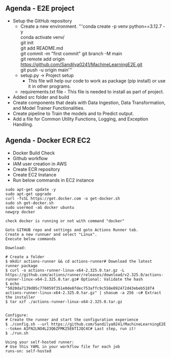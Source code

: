 ## Agenda - E2E project
* Setup the GitHub repository
    * Create a new environment.
        '''conda create -p venv python==3.12.7 -y  
        conda activate venv/  
        git init  
        git add README.md  
        git commit -m "first commit"
        git branch -M main  
        git remote add origin https://github.com/Sandilya0241/MachineLearningE2E.git  
        git push -u origin main'''
    * setup.py -> Project setup
        * This file will help our code to work as package (pip install) or use it in other programs.
	* requirements.txt file - This file is needed to install as part of project.
* Added src folder and build 
* Create components that deals with Data Ingestion, Data Transformation, and Model Trainer Functionalities.
* Create pipeline to Train the models and to Predict output.
* Add a file for Common Utility Functions, Logging, and Exception Handling. 

## Agenda - Docker ECR EC2
* Docker Build Check
* Github workflow
* IAM user creation in AWS
* Create ECR repository
* Create EC2 Instance
* Run below commands in EC2 instance  
~~~
sudo apt-get update -y  
sudo apt-get upgrade  
curl -fsSL https://get.docker.com -o get-docker.sh
sudo sh get-docker.sh
sudo usermod -aG docker ubuntu
newgrp docker

check docker is running or not with command "docker"

Goto GITHUB repo and settings and goto Actions Runner tab.
Create a new runnuer and select "Linux".
Execute below commands

Download:

# Create a folder
$ mkdir actions-runner && cd actions-runner# Download the latest runner package
$ curl -o actions-runner-linux-x64-2.325.0.tar.gz -L https://github.com/actions/runner/releases/download/v2.325.0/actions-runner-linux-x64-2.325.0.tar.gz# Optional: Validate the hash
$ echo "5020da7139d85c776059f351e0de8fdec753affc9c558e892472d43ebeb518f4  actions-runner-linux-x64-2.325.0.tar.gz" | shasum -a 256 -c# Extract the installer
$ tar xzf ./actions-runner-linux-x64-2.325.0.tar.gz


Configure:
# Create the runner and start the configuration experience
$ ./config.sh --url https://github.com/Sandilya0241/MachineLearningE2E --token AIFN2LNO4L23Q6ZFMK25E6TIJQC4C# Last step, run it!
$ ./run.sh

Using your self-hosted runner:
# Use this YAML in your workflow file for each job
runs-on: self-hosted
~~~